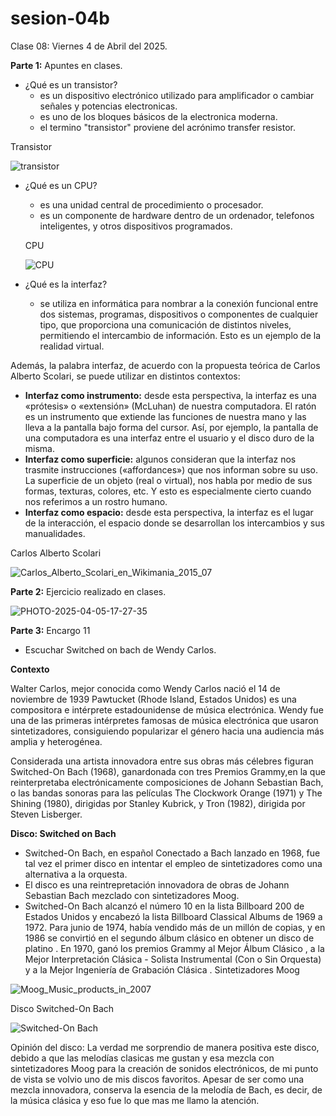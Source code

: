 # sesion-04b

Clase 08: Viernes 4 de Abril del 2025.

**Parte 1:** Apuntes en clases.

- ¿Qué es un transistor?
  - es un dispositivo electrónico utilizado para amplificador o cambiar señales y potencias electronicas.
  - es uno de los bloques básicos de la electronica moderna.
  - el termino "transistor" proviene del acrónimo transfer resistor.
 
Transistor

![transistor](https://github.com/user-attachments/assets/bc50d10f-0818-4c01-91a9-be102af37636)


- ¿Qué es un CPU?
  - es una unidad central de procedimiento o procesador.
  - es un componente de hardware dentro de un ordenador, telefonos inteligentes, y otros dispositivos programados.
 
  CPU

  ![CPU](https://github.com/user-attachments/assets/eca8b7c2-1cd8-4373-8f73-37e8d084827a)

- ¿Qué es la interfaz?
  - se utiliza en informática para nombrar a la conexión funcional entre dos sistemas, programas, dispositivos o componentes de cualquier tipo, que proporciona una comunicación de distintos niveles, permitiendo el intercambio de información. Esto es un ejemplo de la realidad virtual.​

Además, la palabra interfaz, de acuerdo con la propuesta teórica de Carlos Alberto Scolari, se puede utilizar en distintos contextos:

  - **Interfaz como instrumento:** desde esta perspectiva, la interfaz es una «prótesis» o «extensión» (McLuhan) de nuestra computadora. El ratón es un instrumento que extiende las funciones de nuestra mano y las lleva a la pantalla bajo forma del cursor. Así, por ejemplo, la pantalla de una computadora es una interfaz entre el usuario y el disco duro de la misma.
  - **Interfaz como superficie:** algunos consideran que la interfaz nos trasmite instrucciones («affordances») que nos informan sobre su uso. La superficie de un objeto (real o virtual), nos habla por medio de sus formas, texturas, colores, etc. Y esto es especialmente cierto cuando nos referimos a un rostro humano.
  - **Interfaz como espacio:** desde esta perspectiva, la interfaz es el lugar de la interacción, el espacio donde se desarrollan los intercambios y sus manualidades.

Carlos Alberto Scolari

![Carlos_Alberto_Scolari_en_Wikimania_2015_07](https://github.com/user-attachments/assets/f95e90a3-2dcd-46c4-8dc3-772736fc7885)

**Parte 2:** Ejercicio realizado en clases.

![PHOTO-2025-04-05-17-27-35](https://github.com/user-attachments/assets/2c21161e-c1e3-419f-985c-a15545f88b0e)

**Parte 3:** Encargo 11
- Escuchar Switched on bach de Wendy Carlos.

**Contexto**

Walter Carlos, mejor conocida como Wendy Carlos nació el 14 de noviembre de 1939 Pawtucket (Rhode Island, Estados Unidos) es una compositora e intérprete estadounidense de música electrónica.​ Wendy fue una de las primeras intérpretes famosas de música electrónica que usaron sintetizadores, consiguiendo popularizar el género hacia una audiencia más amplia y heterogénea.​

Considerada una artista innovadora entre sus obras más célebres figuran Switched-On Bach (1968), ganardonada con tres Premios Grammy,en la que reinterpretaba electrónicamente composiciones de Johann Sebastian Bach,​ o las bandas sonoras para las películas The Clockwork Orange (1971)​ y The Shining (1980), dirigidas por Stanley Kubrick, y Tron (1982),​ dirigida por Steven Lisberger.

**Disco: Switched on Bach**
- Switched-On Bach, en español Conectado a Bach lanzado en 1968, fue tal vez el primer disco en intentar el empleo de sintetizadores como una alternativa a la orquesta.
- El disco es una reintrepretación innovadora de obras de Johann Sebastian Bach mezclado con sintetizadores Moog.
- Switched-On Bach alcanzó el número 10 en la lista Billboard 200 de Estados Unidos y encabezó la lista Billboard Classical Albums de 1969 a 1972. Para junio de 1974, había vendido más de un millón de copias, y en 1986 se convirtió en el segundo álbum clásico en obtener un disco de platino . En 1970, ganó los premios Grammy al Mejor Álbum Clásico , a la Mejor Interpretación Clásica - Solista Instrumental (Con o Sin Orquesta) y a la Mejor Ingeniería de Grabación Clásica .
Sintetizadores Moog

![Moog_Music_products_in_2007](https://github.com/user-attachments/assets/f8c41ab0-2e89-4749-8264-310d586730b1)

Disco Switched-On Bach

![Switched-On Bach](https://github.com/user-attachments/assets/3bf2f602-2ba8-47bf-8801-c692647de0cf)

Opinión del disco: La verdad me sorprendio de manera positiva este disco, debido a que las melodías clasicas me gustan y esa mezcla con sintetizadores Moog para la creación de sonidos electrónicos, de mi punto de vista se volvio uno de mis discos favoritos. Apesar de ser como una mezcla innovadora, conserva la esencia de la melodía de Bach, es decir, de la música clásica y eso fue lo que mas me llamo la atención.
